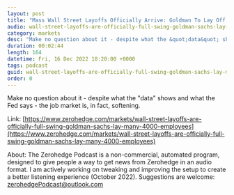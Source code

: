 ```yaml
---
layout: post
title: "Mass Wall Street Layoffs Officially Arrive: Goldman To Lay Off As Many As 4,000 Employees"
audio: wall-street-layoffs-are-officially-full-swing-goldman-sachs-lay-many-4000-employees-0
category: markets
desc: "Make no question about it - despite what the &quot;data&quot; shows and what the Fed says - the job market is, in fact, softening. "
duration: 00:02:44
length: 164
datetime: Fri, 16 Dec 2022 18:20:00 +0000
tags: podcast
guid: wall-street-layoffs-are-officially-full-swing-goldman-sachs-lay-many-4000-employees-0
order: 0
---
```

Make no question about it - despite what the &quot;data&quot; shows and what the Fed says - the job market is, in fact, softening. 

Link: [https://www.zerohedge.com/markets/wall-street-layoffs-are-officially-full-swing-goldman-sachs-lay-many-4000-employees](https://www.zerohedge.com/markets/wall-street-layoffs-are-officially-full-swing-goldman-sachs-lay-many-4000-employees)

About: The Zerohedge Podcast is a non-commercial, automated program, designed to give people a way to get news from Zerohedge in an audio format.  I am actively working on tweaking and improving the setup to create a better listening experience (October 2022).  Suggestions are welcome: [zerohedgePodcast@outlook.com](mailto:zerohedgePodcast@outlook.com)